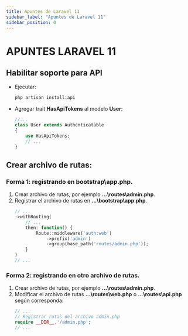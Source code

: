 ```yaml
---
title: Apuntes de Laravel 11
sidebar_label: "Apuntes de Laravel 11"
sidebar_position: 0
---
```


# APUNTES LARAVEL 11
## Habilitar soporte para API
+ Ejecutar:
    ```bash
    php artisan install:api
    ```
+ Agregar trait **HasApiTokens** al modelo **User**:
    ```php title="...\app\Models\User.php"
    //...
    class User extends Authenticatable
    {
        use HasApiTokens;
        // ...
    }
    ```

## Crear archivo de rutas:
### Forma 1: registrando en bootstrap\app.php.
1. Crear archivo de rutas, por ejemplo **...\routes\admin.php**.
2. Registrar el archivo de rutas en **...\bootstrap\app.php**.
    ```php title="...\bootstrap\app.php"
    // ...
    ->withRouting(
        // ...
        then: function() {
            Route::middleware('auth:web')
                ->prefix('admin')
                ->group(base_path('routes/admin.php'));
        }
    )
    // ...
    ```
### Forma 2: registrando en otro archivo de rutas.
1. Crear archivo de rutas, por ejemplo **...\routes\admin.php**.
2. Modificar el archivo de rutas **...\routes\web.php** o **...\routes\api.php** según corresponda:
    ```php
    // ...
    // Registrar rutas del archivo admin.php
    require __DIR__.'/admin.php';
    // ...
    ```